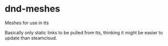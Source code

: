 # dnd-meshes
Meshes for use in tts

Basically only static links to be pulled from tts, thinking it might be easier to update than steamcloud.
